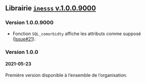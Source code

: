 ## Librairie <a href="https://github.com/INESSS-QC/inesss1" target="_blank"><code>inesss</code> v.1.0.0.9000</a>

### Version 1.0.0.9000

-   Fonction `SQL_comorbidty` affiche les attributs comme supposé
    (<a href="https://github.com/INESSS-QC/inesss1/issues/21" target="_blank">Issue#21</a>).

### Version 1.0.0

#### 2021-05-23

Première version disponible à l’ensemble de l’organisation.
